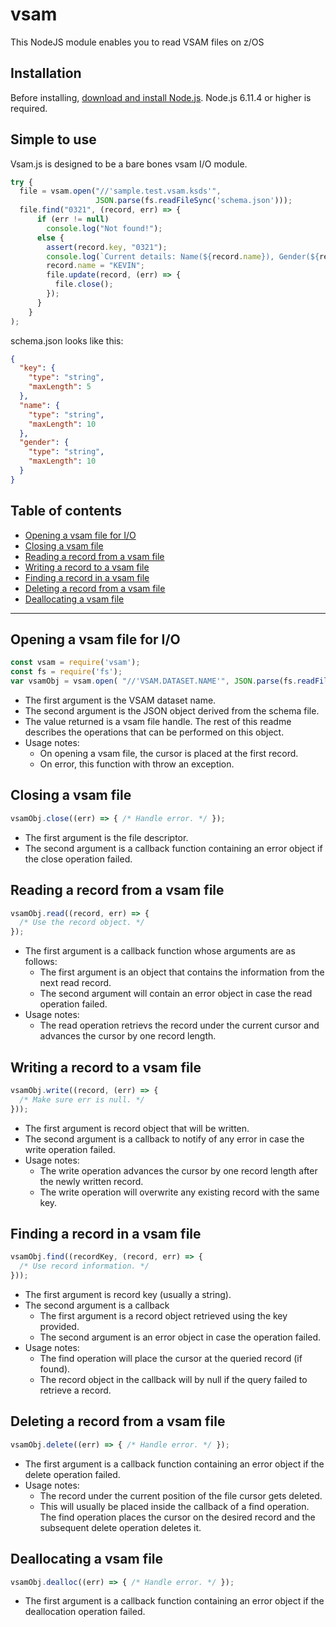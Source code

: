 # vsam
This NodeJS module enables you to read VSAM files on z/OS

## Installation

<!--
This is a [Node.js](https://nodejs.org/en/) module available through the
[npm registry](https://www.npmjs.com/).
-->

Before installing, [download and install Node.js](https://developer.ibm.com/node/sdk/ztp/).
Node.js 6.11.4 or higher is required.

## Simple to use

Vsam.js is designed to be a bare bones vsam I/O module.

```js
try {
  file = vsam.open("//'sample.test.vsam.ksds'",
                   JSON.parse(fs.readFileSync('schema.json')));
  file.find("0321", (record, err) => {
      if (err != null)
        console.log("Not found!");
      else {
        assert(record.key, "0321");
        console.log(`Current details: Name(${record.name}), Gender(${record.gender})`);
        record.name = "KEVIN";
        file.update(record, (err) => {
          file.close();
        });
      }
    }
);
```
schema.json looks like this:

```json
{
  "key": {
    "type": "string",
    "maxLength": 5
  },
  "name": {
    "type": "string",
    "maxLength": 10
  },
  "gender": {
    "type": "string",
    "maxLength": 10
  }
}
```

## Table of contents

- [Opening a vsam file for I/O](#opening-a-vsam-file-for-io)
- [Closing a vsam file](#closing-a-vsam-file)
- [Reading a record from a vsam file](#reading-a-record-from-a-vsam-file)
- [Writing a record to a vsam file](#writing-a-record-to-a-vsam-file)
- [Finding a record in a vsam file](#finding-a-record-in-a-vsam-file)
- [Deleting a record from a vsam file](#deleting-a-record-from-a-vsam-file)
- [Deallocating a vsam file](#deallocating-a-vsam-file)

---

## Opening a vsam file for I/O

```js
const vsam = require('vsam');
const fs = require('fs');
var vsamObj = vsam.open( "//'VSAM.DATASET.NAME'", JSON.parse(fs.readFileSync('schema.json')));
```

* The first argument is the VSAM dataset name.
* The second argument is the JSON object derived from the schema file.
* The value returned is a vsam file handle. The rest of this readme describes the operations that can be performed on this object.
* Usage notes:
  * On opening a vsam file, the cursor is placed at the first record.
  * On error, this function with throw an exception.

## Closing a vsam file

```js
vsamObj.close((err) => { /* Handle error. */ });
```

* The first argument is the file descriptor.
* The second argument is a callback function containing an error object if the close operation failed.

## Reading a record from a vsam file

```js
vsamObj.read((record, err) => { 
  /* Use the record object. */
});
```

* The first argument is a callback function whose arguments are as follows:
  * The first argument is an object that contains the information from the next read record.
  * The second argument will contain an error object in case the read operation failed.
* Usage notes:
  * The read operation retrievs the record under the current cursor and advances the cursor by one record length.

## Writing a record to a vsam file

```js
vsamObj.write((record, (err) => { 
  /* Make sure err is null. */
}));
```

* The first argument is record object that will be written.
* The second argument is a callback to notify of any error in case the write operation failed.
* Usage notes:
  * The write operation advances the cursor by one record length after the newly written record.
  * The write operation will overwrite any existing record with the same key.

## Finding a record in a vsam file

```js
vsamObj.find((recordKey, (record, err) => { 
  /* Use record information. */
}));
```

* The first argument is record key (usually a string).
* The second argument is a callback
  * The first argument is a record object retrieved using the key provided.
  * The second argument is an error object in case the operation failed.
* Usage notes:
  * The find operation will place the cursor at the queried record (if found).
  * The record object in the callback will by null if the query failed to retrieve a record.

## Deleting a record from a vsam file

```js
vsamObj.delete((err) => { /* Handle error. */ });
```

* The first argument is a callback function containing an error object if the delete operation failed.
* Usage notes:
  * The record under the current position of the file cursor gets deleted.
  * This will usually be placed inside the callback of a find operation. The find operation places
    the cursor on the desired record and the subsequent delete operation deletes it.

## Deallocating a vsam file

```js
vsamObj.dealloc((err) => { /* Handle error. */ });
```

* The first argument is a callback function containing an error object if the deallocation operation failed.
